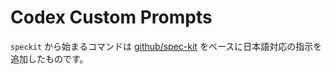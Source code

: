 # Codex Custom Prompts

`speckit` から始まるコマンドは [github/spec-kit](https://github.com/github/spec-kit) をベースに日本語対応の指示を追加したものです。